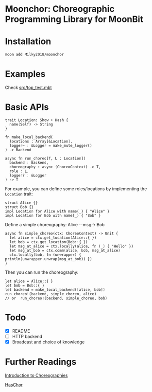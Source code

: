 # Moonchor: Choreographic Programming Library for MoonBit

# Installation

```bash
moon add Milky2018/moonchor
```

# Examples

Check [src/top_test.mbt](src/top_test.mbt)

# Basic APIs

```MoonBit
trait Location: Show + Hash {
  name(Self) -> String
}

fn make_local_backend(
  locations : Array[&Location],
  logger~ : &Logger = make_mute_logger()
) -> Backend

async fn run_choreo[T, L : Location](
  backend : Backend,
  choreography : async (ChoreoContext) -> T,
  role : L,
  logger? : &Logger
) -> T 
```

For example, you can define some roles/locations by implementing the `Location` trait:

```MoonBit
struct Alice {}
struct Bob {}
impl Location for Alice with name(_) { "Alice" }
impl Location for Bob with name(_) { "Bob" }
```

Define a simple choreography: Alice --msg-> Bob 

```MoonBit
async fn simple_choreo(ctx: ChoreoContext) -> Unit {
  let alice = ctx.get_location(Alice::{ })
  let bob = ctx.get_location(Bob::{ })
  let msg_at_alice = ctx.locally(alice, fn (_) { "Hello" })
  let msg_at_bob = ctx.comm(alice, bob, msg_at_alice)
  ctx.locally(bob, fn (unwrapper) { println(unwrapper.unwrap(msg_at_bob)) })
}
```

Then you can run the choreography:

```MoonBit
let alice = Alice::{ }
let bob = Bob::{ }
let backend = make_local_backend([alice, bob])
run_choreo!(backend, simple_choreo, alice)
// or  run_choreo!(backend, simple_choreo, bob)
```

# Todo

- [x] README
- [ ] HTTP backend
- [x] Broadcast and choice of knowledge

# Further Readings

[Introduction to Choreographies](https://www.fabriziomontesi.com/introduction-to-choreographies/)

[HasChor](https://github.com/gshen42/HasChor.git)